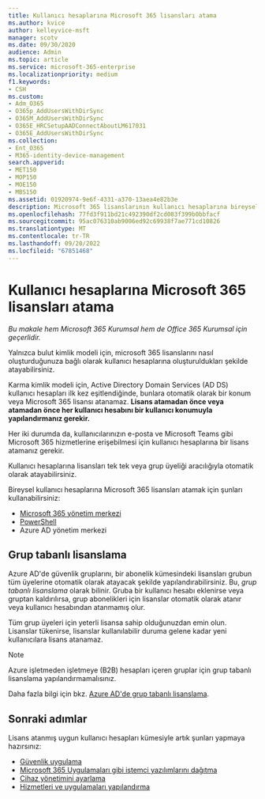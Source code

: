 ```yaml
---
title: Kullanıcı hesaplarına Microsoft 365 lisansları atama
ms.author: kvice
author: kelleyvice-msft
manager: scotv
ms.date: 09/30/2020
audience: Admin
ms.topic: article
ms.service: microsoft-365-enterprise
ms.localizationpriority: medium
f1.keywords:
- CSH
ms.custom:
- Adm_O365
- O365p_AddUsersWithDirSync
- O365M_AddUsersWithDirSync
- O365E_HRCSetupAADConnectAboutLM617031
- O365E_AddUsersWithDirSync
ms.collection:
- Ent_O365
- M365-identity-device-management
search.appverid:
- MET150
- MOP150
- MOE150
- MBS150
ms.assetid: 01920974-9e6f-4331-a370-13aea4e82b3e
description: Microsoft 365 lisanslarının kullanıcı hesaplarına bireysel olarak veya grup üyeliği temelinde nasıl atandığı açıklanır.
ms.openlocfilehash: 77fd3f911bd21c492390df2cd083f399b0bbfacf
ms.sourcegitcommit: 95ac076310ab9006ed92c69938f7ae771cd10826
ms.translationtype: MT
ms.contentlocale: tr-TR
ms.lasthandoff: 09/20/2022
ms.locfileid: "67851468"
---
```

# <a name="assign-microsoft-365-licenses-to-user-accounts"></a>Kullanıcı hesaplarına Microsoft 365 lisansları atama

*Bu makale hem Microsoft 365 Kurumsal hem de Office 365 Kurumsal için geçerlidir.*

Yalnızca bulut kimlik modeli için, microsoft 365 lisanslarını nasıl oluşturduğunuza bağlı olarak kullanıcı hesaplarına oluşturuldukları şekilde atayabilirsiniz.

Karma kimlik modeli için, Active Directory Domain Services (AD DS) kullanıcı hesapları ilk kez eşitlendiğinde, bunlara otomatik olarak bir konum veya Microsoft 365 lisansı atanamaz. **Lisans atamadan önce veya atamadan önce her kullanıcı hesabını bir kullanıcı konumuyla yapılandırmanız gerekir.**

Her iki durumda da, kullanıcılarınızın e-posta ve Microsoft Teams gibi Microsoft 365 hizmetlerine erişebilmesi için kullanıcı hesaplarına bir lisans atamanız gerekir.

Kullanıcı hesaplarına lisansları tek tek veya grup üyeliği aracılığıyla otomatik olarak atayabilirsiniz.

Bireysel kullanıcı hesaplarına Microsoft 365 lisansları atamak için şunları kullanabilirsiniz:

- [Microsoft 365 yönetim merkezi](../admin/manage/assign-licenses-to-users.md)
- [PowerShell](assign-licenses-to-user-accounts-with-microsoft-365-powershell.md)
- Azure AD yönetim merkezi

## <a name="group-based-licensing"></a>Grup tabanlı lisanslama

Azure AD'de güvenlik gruplarını, bir abonelik kümesindeki lisansları grubun tüm üyelerine otomatik olarak atayacak şekilde yapılandırabilirsiniz. Bu, *grup tabanlı lisanslama* olarak bilinir. Gruba bir kullanıcı hesabı eklenirse veya gruptan kaldırılırsa, grup abonelikleri için lisanslar otomatik olarak atanır veya kullanıcı hesabından atanmamış olur.

Tüm grup üyeleri için yeterli lisansa sahip olduğunuzdan emin olun. Lisanslar tükenirse, lisanslar kullanılabilir duruma gelene kadar yeni kullanıcılara lisans atanamaz.

>[!Note]
>Azure işletmeden işletmeye (B2B) hesapları içeren gruplar için grup tabanlı lisanslama yapılandırmamalısınız.
>

Daha fazla bilgi için bkz. [Azure AD'de grup tabanlı lisanslama](/azure/active-directory/fundamentals/active-directory-licensing-whatis-azure-portal).

## <a name="next-steps"></a>Sonraki adımlar

Lisans atanmış uygun kullanıcı hesapları kümesiyle artık şunları yapmaya hazırsınız:

- [Güvenlik uygulama](/microsoft-365/security/office-365-security/overview)
- [Microsoft 365 Uygulamaları gibi istemci yazılımlarını dağıtma](/DeployOffice/deployment-guide-microsoft-365-apps)
- [Cihaz yönetimini ayarlama](device-management-roadmap-microsoft-365.md)
- [Hizmetleri ve uygulamaları yapılandırma](configure-services-and-applications.md)
